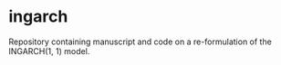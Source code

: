 # ingarch

Repository containing manuscript and code on a re-formulation of the INGARCH(1, 1) model.